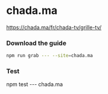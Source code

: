 # chada.ma

https://chada.ma/fr/chada-tv/grille-tv/

### Download the guide

```sh
npm run grab --- --site=chada.ma
```

### Test

npm test --- chada.ma
